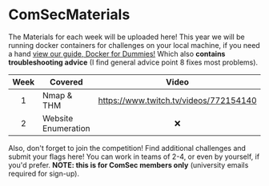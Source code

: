 # ComSecMaterials

The Materials for each week will be uploaded here!
This year we will be running docker containers for challenges on your local machine, if you need a hand [view our guide, Docker for Dummies!](https://github.com/Cov-ComSec/ComSecMaterials/blob/main/DockerforDummies.pdf) Which also **contains troubleshooting advice** (I find general advice point 8 fixes most problems).

| Week  | Covered | Video |
|:-----:|---------|:-----:|
|1      |Nmap & THM|https://www.twitch.tv/videos/772154140|
|2      |Website Enumeration|:x:|

Also, don't forget to join the competition! Find additional challenges and submit your flags here! You can work in teams of 2-4, or even by yourself, if you'd prefer. **NOTE: this is for ComSec members only** (university emails required for sign-up).